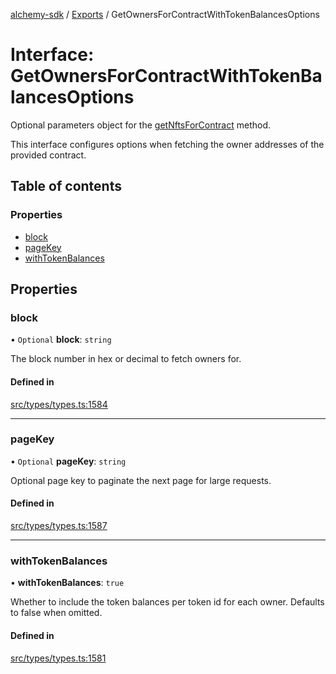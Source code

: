 [alchemy-sdk](../README.md) / [Exports](../modules.md) / GetOwnersForContractWithTokenBalancesOptions

# Interface: GetOwnersForContractWithTokenBalancesOptions

Optional parameters object for the [getNftsForContract](../classes/NftNamespace.md#getnftsforcontract) method.

This interface configures options when fetching the owner addresses of the
provided contract.

## Table of contents

### Properties

- [block](GetOwnersForContractWithTokenBalancesOptions.md#block)
- [pageKey](GetOwnersForContractWithTokenBalancesOptions.md#pagekey)
- [withTokenBalances](GetOwnersForContractWithTokenBalancesOptions.md#withtokenbalances)

## Properties

### block

• `Optional` **block**: `string`

The block number in hex or decimal to fetch owners for.

#### Defined in

[src/types/types.ts:1584](https://github.com/alchemyplatform/alchemy-sdk-js/blob/c9dbbf0/src/types/types.ts#L1584)

___

### pageKey

• `Optional` **pageKey**: `string`

Optional page key to paginate the next page for large requests.

#### Defined in

[src/types/types.ts:1587](https://github.com/alchemyplatform/alchemy-sdk-js/blob/c9dbbf0/src/types/types.ts#L1587)

___

### withTokenBalances

• **withTokenBalances**: ``true``

Whether to include the token balances per token id for each owner. Defaults
to false when omitted.

#### Defined in

[src/types/types.ts:1581](https://github.com/alchemyplatform/alchemy-sdk-js/blob/c9dbbf0/src/types/types.ts#L1581)
